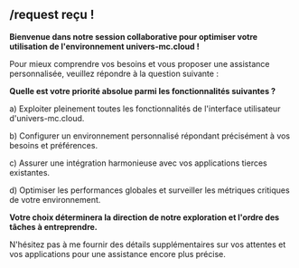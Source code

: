 ##  /request reçu !  

**Bienvenue dans notre session collaborative pour optimiser votre utilisation de l'environnement univers-mc.cloud !**

Pour mieux comprendre vos besoins et vous proposer une assistance personnalisée, veuillez répondre à la question suivante :

**Quelle est votre priorité absolue parmi les fonctionnalités suivantes ?**

a) Exploiter pleinement toutes les fonctionnalités de l'interface utilisateur d'univers-mc.cloud.

b) Configurer un environnement personnalisé répondant précisément à vos besoins et préférences.

c) Assurer une intégration harmonieuse avec vos applications tierces existantes.

d) Optimiser les performances globales et surveiller les métriques critiques de votre environnement.


**Votre choix déterminera la direction de notre exploration et l'ordre des tâches à entreprendre.** 

N'hésitez pas à me fournir des détails supplémentaires sur vos attentes et vos applications pour une assistance encore plus précise.

 
